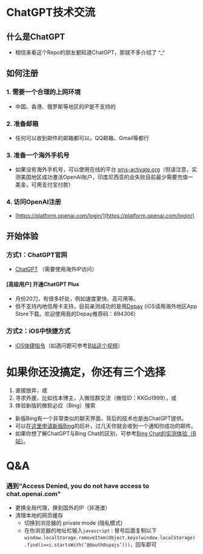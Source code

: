 # ChatGPT技术交流

## 什么是ChatGPT
* 相信来看这个Repo的朋友都知道ChatGPT，那就不多介绍了 ^_^

## 如何注册

### 1. 需要一个合理的上网环境
* 中国、香港、俄罗斯等地区的IP是不支持的

### 2. 准备邮箱
* 任何可以收到邮件的邮箱都可以，QQ邮箱、Gmail等都行

### 3. 准备一个海外手机号
* 如果没有海外手机号，可以使用在线的平台 [sms-activate.org](https://sms-activate.org/cn/info/ChatGPT)（但请注意，实测美国地区成功激活OpenAI账户，印度尼西亚的会失败目前最少需要充值一美金，可用支付宝付款）

### 4. 访问OpenAI注册
* [https://platform.openai.com/login/](https://platform.openai.com/login/)

## 开始体验

### 方式1：ChatGPT官网
* [ChatGPT](https://chat.openai.com/chat) （需要使用海外IP访问）

#### [高级用户] 开通ChatGPT Plus
* 月份20刀，有很多好处，例如速度更快、高可用等。
* 但不支持内地信用卡支持，目前亲测成功的是用[Depay](https://depay.depay.one/web-app/register-h5?invitCode=894306&lang=zh-cn) (iOS请用海外地区App Store下载。欢迎使用我的Depay推荐码：894306）

### 方式2：iOS中快捷方式
* [iOS快捷指令](https://kkgo1999.top/redirect/gpt_shortcut.html)（如遇问题可参考[B站这个视频](https://b23.tv/rUA9DLh])）


# 如果你还没搞定，你还有三个选择
1. 直接放弃，或
1. 寻求外援，比如找本博主，入微信群交流（微信ID：KKGo1999），或
1. 体验新版的微软必应（Bing）搜索
  * 新版Bing有一个非常类似的聊天界面，背后的技术也是由ChatGPT提供。
  * 可以在[这里申请新版Bing](https://www.microsoft.com/zh-cn/edge?form=MA13FJ)的后补，过几天你就会收到一个通知你成功的邮件。
  * 如果你想了解ChatGPT与Bing Chat的区别，可参考[Bing Chat的实测体验（B站）](https://www.bilibili.com/video/BV168411T7bL/)。

# Q&A
### 遇到“Access Denied, you do not have access to chat.openai.com"
* 更换全局代理，换到国外的IP（非港澳）
* 清理本地的网页缓存
  * 切换到浏览器的 private mode (隐私模式)
  * 在你浏览器的地址栏输入```javascript：```冒号后面复制以下 ```window.localStorage.removeItem(Object.keys(window.localStorage).find(i=>i.startsWith(‘@@auth0spajs’)))```，回车即可